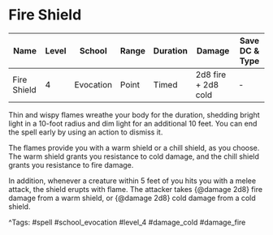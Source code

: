 # Fire Shield

| Name | Level | School | Range | Duration | Damage | Save DC & Type |
|------|-------|--------|-------|----------|--------|----------------|
| Fire Shield | 4 | Evocation | Point | Timed | 2d8 fire + 2d8 cold | - |

Thin and wispy flames wreathe your body for the duration, shedding bright light in a 10-foot radius and dim light for an additional 10 feet. You can end the spell early by using an action to dismiss it.

The flames provide you with a warm shield or a chill shield, as you choose. The warm shield grants you resistance to cold damage, and the chill shield grants you resistance to fire damage.

In addition, whenever a creature within 5 feet of you hits you with a melee attack, the shield erupts with flame. The attacker takes {@damage 2d8} fire damage from a warm shield, or {@damage 2d8} cold damage from a cold shield.

^Tags: #spell #school_evocation #level_4 #damage_cold #damage_fire